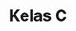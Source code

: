 ---
date:  ""
draft: false
title: "Kelas C"
opened:
    year: 2025
    days: 1
    month: 7
    hours: 20
    minute: 15 
closed:
    year: 2025
    days: 1
    month: 7
    hours: 20
    minute: 15 
source: 
    link: "https://forms.gle/QvCwA44yA2zDSvYp8"
    silo: ""
    gate: ""
    file: ""
remeds:
    opened:
        year: 2025
        date: 1
        month: 7
        hours: 20
        minute: 15 
    closed:
        year: 2025
        date: 1
        month: 7
        hours: 20
        minute: 15 
guides:
    lead: ""
    data:
        - ""
        - ""
metadata:
    author: ["null"]
---